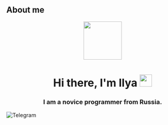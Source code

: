 ## About me
<div id="header" align="center">
  <img src="https://media.giphy.com/media/M9gbBd9nbDrOTu1Mqx/giphy.gif" width="100"/>
</div>
<h1 align="center">Hi there, I'm Ilya</a> 
<img src="https://github.com/blackcater/blackcater/raw/main/images/Hi.gif" height="32"/>
<h3 align="center">I am a novice programmer from Russia.</h3>
<div id="badges">
 <img src="https://img.shields.io/badge/Telegram-blue?style=for-the-badge&logo=telegram&logoColor=white" alt="Telegram"/>
</div>
